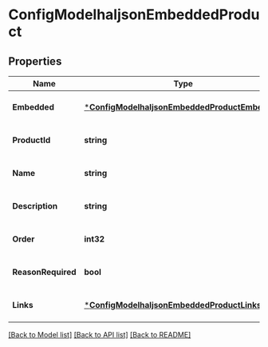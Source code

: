 # ConfigModelhaljsonEmbeddedProduct

## Properties
Name | Type | Description | Notes
------------ | ------------- | ------------- | -------------
**Embedded** | [***ConfigModelhaljsonEmbeddedProductEmbedded**](ConfigModelhaljson__embedded_product__embedded.md) |  | [optional] [default to null]
**ProductId** | **string** |  | [optional] [default to null]
**Name** | **string** |  | [optional] [default to null]
**Description** | **string** |  | [optional] [default to null]
**Order** | **int32** |  | [optional] [default to null]
**ReasonRequired** | **bool** |  | [optional] [default to null]
**Links** | [***ConfigModelhaljsonEmbeddedProductLinks**](ConfigModelhaljson__embedded_product__links.md) |  | [optional] [default to null]

[[Back to Model list]](../README.md#documentation-for-models) [[Back to API list]](../README.md#documentation-for-api-endpoints) [[Back to README]](../README.md)

